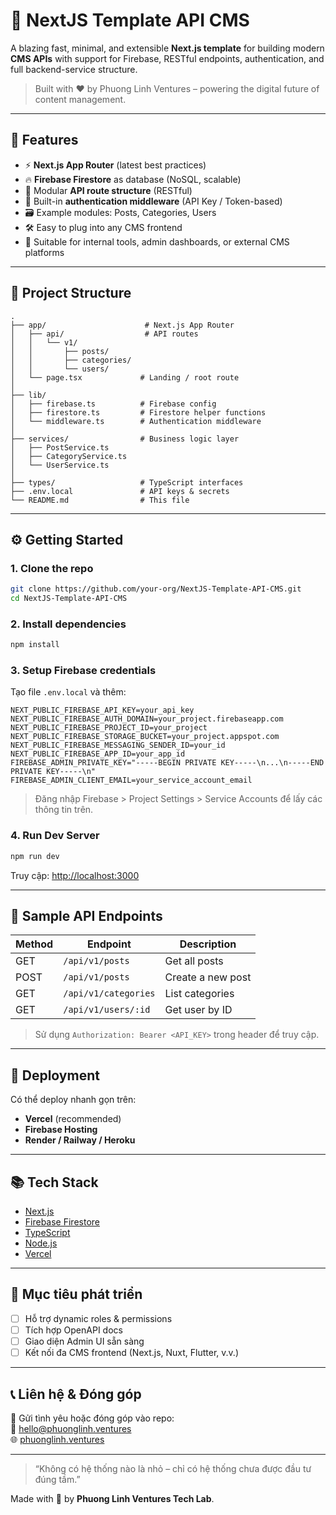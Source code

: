 # 🚀 NextJS Template API CMS

A blazing fast, minimal, and extensible **Next.js template** for building modern **CMS APIs** with support for Firebase, RESTful endpoints, authentication, and full backend-service structure.

> Built with ❤️ by Phuong Linh Ventures – powering the digital future of content management.

---

## 🌟 Features

- ⚡️ **Next.js App Router** (latest best practices)
- 🔥 **Firebase Firestore** as database (NoSQL, scalable)
- 🧩 Modular **API route structure** (RESTful)
- 🔐 Built-in **authentication middleware** (API Key / Token-based)
- 🗃️ Example modules: Posts, Categories, Users
- 🛠️ Easy to plug into any CMS frontend
- 💼 Suitable for internal tools, admin dashboards, or external CMS platforms

---

## 📁 Project Structure

```
.
├── app/                      # Next.js App Router
│   ├── api/                  # API routes
│   │   └── v1/
│   │       ├── posts/
│   │       ├── categories/
│   │       └── users/
│   └── page.tsx             # Landing / root route
│
├── lib/
│   ├── firebase.ts          # Firebase config
│   ├── firestore.ts         # Firestore helper functions
│   └── middleware.ts        # Authentication middleware
│
├── services/                # Business logic layer
│   ├── PostService.ts
│   ├── CategoryService.ts
│   └── UserService.ts
│
├── types/                   # TypeScript interfaces
├── .env.local               # API keys & secrets
└── README.md                # This file
```

---

## ⚙️ Getting Started

### 1. Clone the repo

```bash
git clone https://github.com/your-org/NextJS-Template-API-CMS.git
cd NextJS-Template-API-CMS
```

### 2. Install dependencies

```bash
npm install
```

### 3. Setup Firebase credentials

Tạo file `.env.local` và thêm:

```env
NEXT_PUBLIC_FIREBASE_API_KEY=your_api_key
NEXT_PUBLIC_FIREBASE_AUTH_DOMAIN=your_project.firebaseapp.com
NEXT_PUBLIC_FIREBASE_PROJECT_ID=your_project
NEXT_PUBLIC_FIREBASE_STORAGE_BUCKET=your_project.appspot.com
NEXT_PUBLIC_FIREBASE_MESSAGING_SENDER_ID=your_id
NEXT_PUBLIC_FIREBASE_APP_ID=your_app_id
FIREBASE_ADMIN_PRIVATE_KEY="-----BEGIN PRIVATE KEY-----\n...\n-----END PRIVATE KEY-----\n"
FIREBASE_ADMIN_CLIENT_EMAIL=your_service_account_email
```

> Đăng nhập Firebase > Project Settings > Service Accounts để lấy các thông tin trên.

### 4. Run Dev Server

```bash
npm run dev
```

Truy cập: [http://localhost:3000](http://localhost:3000)

---

## 🧪 Sample API Endpoints

| Method | Endpoint                  | Description          |
|--------|---------------------------|----------------------|
| GET    | `/api/v1/posts`           | Get all posts        |
| POST   | `/api/v1/posts`           | Create a new post    |
| GET    | `/api/v1/categories`      | List categories      |
| GET    | `/api/v1/users/:id`       | Get user by ID       |

> Sử dụng `Authorization: Bearer <API_KEY>` trong header để truy cập.

---

## 📌 Deployment

Có thể deploy nhanh gọn trên:

- **Vercel** (recommended)
- **Firebase Hosting**
- **Render / Railway / Heroku**

---

## 📚 Tech Stack

- [Next.js](https://nextjs.org/)
- [Firebase Firestore](https://firebase.google.com/docs/firestore)
- [TypeScript](https://www.typescriptlang.org/)
- [Node.js](https://nodejs.org/)
- [Vercel](https://vercel.com/)

---

## 🧠 Mục tiêu phát triển

- [ ] Hỗ trợ dynamic roles & permissions
- [ ] Tích hợp OpenAPI docs
- [ ] Giao diện Admin UI sẵn sàng
- [ ] Kết nối đa CMS frontend (Next.js, Nuxt, Flutter, v.v.)

---

## 📞 Liên hệ & Đóng góp

💌 Gửi tình yêu hoặc đóng góp vào repo:  
📧 hello@phuonglinh.ventures  
🌐 [phuonglinh.ventures](https://phuonglinh.ventures)

---

> “Không có hệ thống nào là nhỏ – chỉ có hệ thống chưa được đầu tư đúng tầm.”

Made with 💚 by **Phuong Linh Ventures Tech Lab**.
